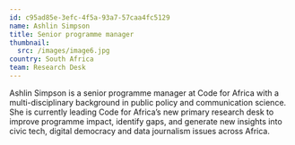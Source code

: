 ```yaml
---
id: c95ad85e-3efc-4f5a-93a7-57caa4fc5129
name: Ashlin Simpson
title: Senior programme manager
thumbnail:
  src: /images/image6.jpg
country: South Africa
team: Research Desk
---
```


Ashlin Simpson is a senior programme manager at Code for Africa with a multi-disciplinary background in public policy and communication science.  She is currently leading Code for Africa’s new primary research desk to improve programme impact, identify gaps, and generate new insights into civic tech, digital democracy and data journalism issues across Africa.
